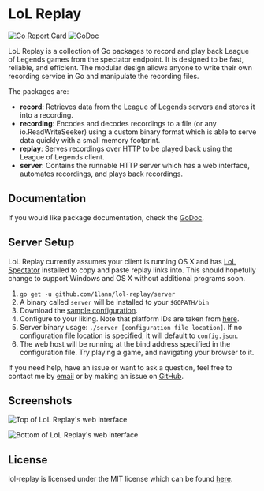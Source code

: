 # LoL Replay
[![Go Report Card](https://goreportcard.com/badge/github.com/1lann/lol-replay)](https://goreportcard.com/report/github.com/1lann/lol-replay)
[![GoDoc](https://godoc.org/github.com/1lann/lol-replay?status.svg)](https://godoc.org/github.com/1lann/lol-replay)

LoL Replay is a collection of Go packages to record and play back League of Legends games from the spectator endpoint. It is designed to be fast, reliable, and efficient. The modular design allows anyone to write their own recording service in Go and manipulate the recording files.

The packages are:
- **record**: Retrieves data from the League of Legends servers and stores it into a recording.
- **recording**: Encodes and decodes recordings to a file (or any io.ReadWriteSeeker) using a custom binary format which is able to serve data quickly with a small memory footprint.
- **replay**: Serves recordings over HTTP to be played back using the League of Legends client.
- **server**: Contains the runnable HTTP server which has a web interface, automates recordings, and plays back recordings.

## Documentation
If you would like package documentation, check the [GoDoc](https://godoc.org/github.com/1lann/lol-replay).

## Server Setup
LoL Replay currently assumes your client is running OS X and has [LoL Spectator](https://github.com/1lann/LoL-Spectator) installed to copy and paste replay links into. This should hopefully change to support Windows and OS X without additional programs soon.

1. `go get -u github.com/1lann/lol-replay/server`
2. A binary called `server` will be installed to your `$GOPATH/bin`
3. Download the [sample configuration](/server/config.sample.json).
4. Configure to your liking. Note that platform IDs are taken from [here](https://developer.riotgames.com/docs/spectating-games).
5. Server binary usage: `./server [configuration file location]`. If no configuration file location is specified, it will default to `config.json`.
6. The web host will be running at the bind address specified in the configuration file. Try playing a game, and navigating your browser to it.

If you need help, have an issue or want to ask a question, feel free to contact me by [email](mailto:me@chuie.io) or by making an issue on [GitHub](https://github.com/1lann/LoL-Replay/issues).

## Screenshots

![Top of LoL Replay's web interface](http://i.imgur.com/cizHmcs.png)

![Bottom of LoL Replay's web interface](http://i.imgur.com/xa6tQWw.png)

## License
lol-replay is licensed under the MIT license which can be found [here](/LICENSE).
